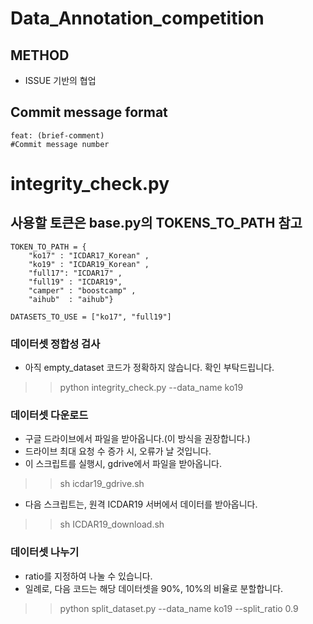 # Data_Annotation_competition

## METHOD
- ISSUE 기반의 협업

## Commit message format

```
feat: (brief-comment)
#Commit message number
```

# integrity_check.py

## 사용할 토큰은 base.py의 TOKENS_TO_PATH 참고
```
TOKEN_TO_PATH = {
    "ko17" : "ICDAR17_Korean" ,
    "ko19" : "ICDAR19_Korean" ,
    "full17": "ICDAR17" , 
    "full19" : "ICDAR19",
    "camper" : "boostcamp" , 
    "aihub"  : "aihub"}

DATASETS_TO_USE = ["ko17", "full19"]
```

### 데이터셋 정합성 검사
- 아직 empty_dataset 코드가 정확하지 않습니다. 확인 부탁드립니다.

>> python integrity_check.py --data_name ko19

### 데이터셋 다운로드
- 구글 드라이브에서 파일을 받아옵니다.(이 방식을 권장합니다.)
- 드라이브 최대 요청 수 증가 시, 오류가 날 것입니다.
- 이 스크립트를 실행시, gdrive에서 파일을 받아옵니다.
>> sh icdar19_gdrive.sh 

- 다음 스크립트는, 원격 ICDAR19 서버에서 데이터를 받아옵니다.
>> sh ICDAR19_download.sh 

### 데이터셋 나누기
- ratio를 지정하여 나눌 수 있습니다.
- 일례로, 다음 코드는 해당 데이터셋을 90%, 10%의 비율로 분할합니다. 

>> python split_dataset.py --data_name ko19 --split_ratio 0.9 